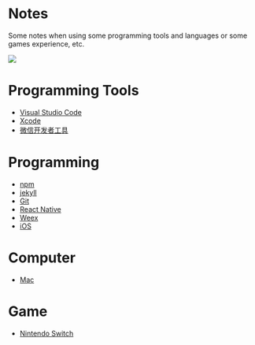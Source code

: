 # Notes

Some notes when using some programming tools and languages or some games experience, etc.

[![](https://img.shields.io/badge/weibo-tomfriwel-blue.svg)](https://weibo.com/tomfriwel)

# Programming Tools

* [Visual Studio Code](./vscode.md)
* [Xcode](./xcode.md)
* [微信开发者工具](./wechatwebdevtools.md)

# Programming

* [npm](./npm.md)
* [jekyll](./jekyll.md)
* [Git](./git.md)
* [React Native](./reactnative.md)
* [Weex](./weex.md)
* [iOS](./ios.md)

# Computer

* [Mac](./mac.md)

# Game

* [Nintendo Switch](./nintendoswitch.md)